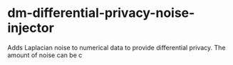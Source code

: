 # dm-differential-privacy-noise-injector
Adds Laplacian noise to numerical data to provide differential privacy. The amount of noise can be c
